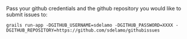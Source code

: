 Pass your github credentials and the github repository you would like to submit issues to:

    grails run-app -DGITHUB_USERNAME=sdelamo -DGITHUB_PASSWORD=XXXX -DGITHUB_REPOSITORY=https://github.com/sdelamo/githubissues
